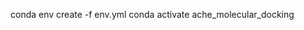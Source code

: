 conda env create -f env.yml
conda activate ache_molecular_docking

<!-- to nie -->
<!-- ###conda env update -f env.yml (if i modify env.yml) -->